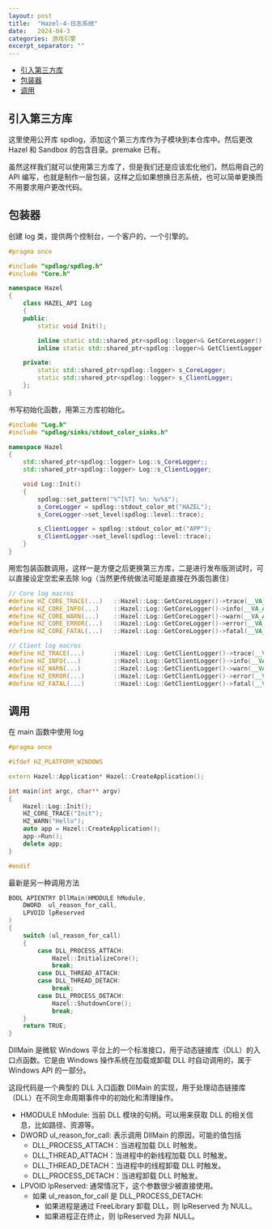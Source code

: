 ```yaml
---
layout: post
title:  "Hazel-4-日志系统"
date:   2024-04-3
categories: 游戏引擎
excerpt_separator: ""
---
```


- [引入第三方库](#引入第三方库)
- [包装器](#包装器)
- [调用](#调用)

## 引入第三方库

这里使用公开库 spdlog，添加这个第三方库作为子模块到本仓库中。然后更改 Hazel 和 Sandbox 的包含目录。premake 已有。  

虽然这样我们就可以使用第三方库了，但是我们还是应该宏化他们，然后用自己的 API 编写，也就是制作一层包装，这样之后如果想换日志系统，也可以简单更换而不用要求用户更改代码。

## 包装器

创建 log 类，提供两个控制台，一个客户的，一个引擎的。  
```Cpp
#pragma once

#include "spdlog/spdlog.h"
#include "Core.h"

namespace Hazel
{
	class HAZEL_API Log
	{
	public:
		static void Init();

		inline static std::shared_ptr<spdlog::logger>& GetCoreLogger() { return s_CoreLogger; }
		inline static std::shared_ptr<spdlog::logger>& GetClientLogger() { return s_ClientLogger; }

	private:
		static std::shared_ptr<spdlog::logger> s_CoreLogger;
		static std::shared_ptr<spdlog::logger> s_ClientLogger;
	};
}
```

书写初始化函数，用第三方库初始化。  
```cpp
#include "Log.h"
#include "spdlog/sinks/stdout_color_sinks.h"

namespace Hazel
{
	std::shared_ptr<spdlog::logger> Log::s_CoreLogger;;
	std::shared_ptr<spdlog::logger> Log::s_ClientLogger;

	void Log::Init()
	{
		spdlog::set_pattern("%^[%T] %n: %v%$");
		s_CoreLogger = spdlog::stdout_color_mt("HAZEL");
		s_CoreLogger->set_level(spdlog::level::trace);

		s_ClientLogger = spdlog::stdout_color_mt("APP");
		s_ClientLogger->set_level(spdlog::level::trace);
	}
}
```

用宏包装函数调用，这样一是方便之后更换第三方库，二是进行发布版测试时，可以直接设定空宏来去除 log（当然更传统做法可能是直接在外面包裹住）
```Cpp
// Core log macros
#define HZ_CORE_TRACE(...)   ::Hazel::Log::GetCoreLogger()->trace(__VA_ARGS__)
#define HZ_CORE_INFO(...)    ::Hazel::Log::GetCoreLogger()->info(__VA_ARGS__)
#define HZ_CORE_WARN(...)    ::Hazel::Log::GetCoreLogger()->warn(__VA_ARGS__)
#define HZ_CORE_ERROR(...)   ::Hazel::Log::GetCoreLogger()->error(__VA_ARGS__)
#define HZ_CORE_FATAL(...)   ::Hazel::Log::GetCoreLogger()->fatal(__VA_ARGS__)

// Client log macros
#define HZ_TRACE(...)        ::Hazel::Log::GetClientLogger()->trace(__VA_ARGS__)
#define HZ_INFO(...)         ::Hazel::Log::GetClientLogger()->info(__VA_ARGS__)
#define HZ_WARN(...)         ::Hazel::Log::GetClientLogger()->warn(__VA_ARGS__)
#define HZ_ERROR(...)        ::Hazel::Log::GetClientLogger()->error(__VA_ARGS__)
#define HZ_FATAL(...)        ::Hazel::Log::GetClientLogger()->fatal(__VA_ARGS__)
```

## 调用
在 main 函数中使用 log
```Cpp
#pragma once

#ifdef HZ_PLATFORM_WINDOWS

extern Hazel::Application* Hazel::CreateApplication();

int main(int argc, char** argv)
{
	Hazel::Log::Init();
	HZ_CORE_TRACE("Init");
	HZ_WARN("Hello");
	auto app = Hazel::CreateApplication();
	app->Run();
	delete app;
}

#endif
```

最新是另一种调用方法

```C++
BOOL APIENTRY DllMain(HMODULE hModule,
    DWORD  ul_reason_for_call,
    LPVOID lpReserved
)
{
    switch (ul_reason_for_call)
    {
        case DLL_PROCESS_ATTACH:
            Hazel::InitializeCore();
            break;
        case DLL_THREAD_ATTACH:
        case DLL_THREAD_DETACH:
            break;
        case DLL_PROCESS_DETACH:
            Hazel::ShutdownCore();
            break;
    }
    return TRUE;
}
```
DllMain 是微软 Windows 平台上的一个标准接口，用于动态链接库（DLL）的入口点函数。它是由 Windows 操作系统在加载或卸载 DLL 时自动调用的，属于 Windows API 的一部分。

这段代码是一个典型的 DLL 入口函数 DllMain 的实现，用于处理动态链接库（DLL）在不同生命周期事件中的初始化和清理操作。
- HMODULE hModule: 当前 DLL 模块的句柄。可以用来获取 DLL 的相关信息，比如路径、资源等。
- DWORD ul_reason_for_call: 表示调用 DllMain 的原因，可能的值包括
  - DLL_PROCESS_ATTACH：当进程加载 DLL 时触发。
  - DLL_THREAD_ATTACH：当进程中的新线程加载 DLL 时触发。
  - DLL_THREAD_DETACH：当进程中的线程卸载 DLL 时触发。
  - DLL_PROCESS_DETACH：当进程卸载 DLL 时触发。
- LPVOID lpReserved: 通常情况下，这个参数很少被直接使用。
  - 如果 ul_reason_for_call 是 DLL_PROCESS_DETACH:
    - 如果进程是通过 FreeLibrary 卸载 DLL，则 lpReserved 为 NULL。
    - 如果进程正在终止，则 lpReserved 为非 NULL。